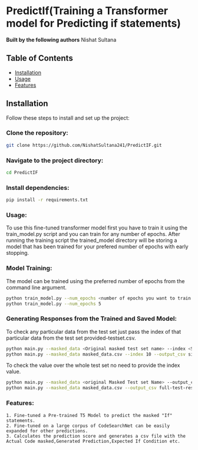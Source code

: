 # PredictIf(Training a Transformer model for Predicting if statements)
**Built by the following authors**
Nishat Sultana

## Table of Contents
- [Installation](#installation)
- [Usage](#usage)
- [Features](#features)

## Installation
Follow these steps to install and set up the project:

### Clone the repository:
```bash
git clone https://github.com/NishatSultana241/PredictIF.git
```
### Navigate to the project directory:
```bash
cd PredictIF
```
### Install dependencies:
```bash
pip install -r requirements.txt
```
### Usage:
To use this fine-tuned transformer model first you have to train it using the train_model.py script and you can train for any number of epochs. After running the training script the trained_model directory will be storing a model that has been trained for  your prefered number of epochs with early stopping.

### Model Training:
The model can be trained using the preferred number of epochs from the command line argument.
```bash
python train_model.py --num_epochs <number of epochs you want to train your model>
python train_model.py --num_epochs 5
```
### Generating Responses from the Trained and Saved Model:
To check any particular data from the test set just pass the index of that particular data from the test set provided-testset.csv.
```bash
python main.py --masked_data <Original masked test set name> --index <Specific entry of test set>  --output_csv <Name of the output file>
python main.py --masked_data masked_data.csv --index 10 --output_csv single-test-result.csv
```
To check the value over the whole test set no need to provide the index value.
```bash
python main.py --masked_data <original Masked Test set Name> --output_csv <Name of the Output File>
python main.py --masked_data masked_data.csv --output_csv full-test-results.csv
```
### Features:
    1. Fine-tuned a Pre-trained T5 Model to predict the masked "If" statements.
    2. Fine-tuned on a large corpus of CodeSearchNet can be easily expanded for other predictions.
    3. Calculates the prediction score and generates a csv file with the Actual Code masked,Generated Prediction,Expected If Condition etc.
    




